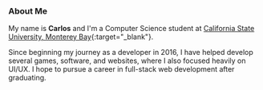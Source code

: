 ### About Me
My name is **Carlos** and I'm a Computer Science student at [California State University, Monterey Bay](https://csumb.edu/){:target="_blank"}.

Since beginning my journey as a developer in 2016, I have helped develop several games, software, and websites, where I also focused heavily on UI/UX. I hope to pursue a career in full-stack web development after graduating.

<!-- As a Computer Science student, Carlos has always had a deep fascination for technology and how it can be used to create the tools we use in our everyday lives. As a designer, I’ve also come to notice the importance of an application’s UI/UX. For these reasons, I am a firm believer that successful solutions are not just functional, but elegant and intuitive as well. -->